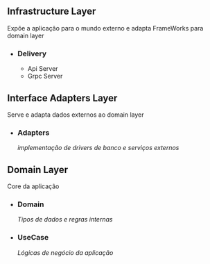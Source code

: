 ## Infrastructure Layer
Expõe a aplicação para o mundo externo e adapta FrameWorks para domain layer
  - ### Delivery
    - Api Server
    - Grpc Server
## Interface Adapters Layer
Serve e adapta dados externos ao domain layer
  - ### Adapters 
    *implementação de drivers de banco e serviços externos*


## Domain Layer
Core da aplicação
  - ### Domain 
    *Tipos de dados e regras internas*
  - ### UseCase 
    *Lógicas de negócio da aplicação*
